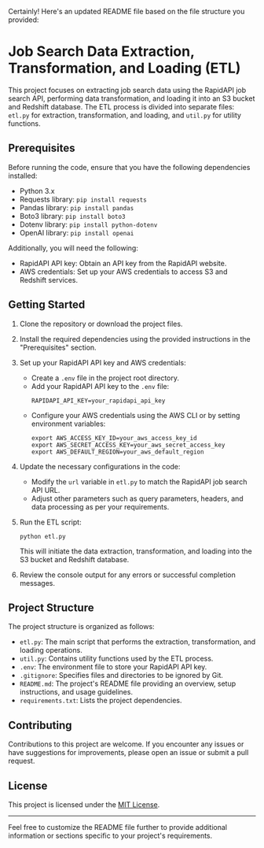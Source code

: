 Certainly! Here's an updated README file based on the file structure you provided:

# Job Search Data Extraction, Transformation, and Loading (ETL)

This project focuses on extracting job search data using the RapidAPI job search API, performing data transformation, and loading it into an S3 bucket and Redshift database. The ETL process is divided into separate files: `etl.py` for extraction, transformation, and loading, and `util.py` for utility functions.

## Prerequisites

Before running the code, ensure that you have the following dependencies installed:

- Python 3.x
- Requests library: `pip install requests`
- Pandas library: `pip install pandas`
- Boto3 library: `pip install boto3`
- Dotenv library: `pip install python-dotenv`
- OpenAI library: `pip install openai`

Additionally, you will need the following:

- RapidAPI API key: Obtain an API key from the RapidAPI website.
- AWS credentials: Set up your AWS credentials to access S3 and Redshift services.

## Getting Started

1. Clone the repository or download the project files.

2. Install the required dependencies using the provided instructions in the "Prerequisites" section.

3. Set up your RapidAPI API key and AWS credentials:

   - Create a `.env` file in the project root directory.
   - Add your RapidAPI API key to the `.env` file:
     ```
     RAPIDAPI_API_KEY=your_rapidapi_api_key
     ```
   - Configure your AWS credentials using the AWS CLI or by setting environment variables:
     ```
     export AWS_ACCESS_KEY_ID=your_aws_access_key_id
     export AWS_SECRET_ACCESS_KEY=your_aws_secret_access_key
     export AWS_DEFAULT_REGION=your_aws_default_region
     ```

4. Update the necessary configurations in the code:

   - Modify the `url` variable in `etl.py` to match the RapidAPI job search API URL.
   - Adjust other parameters such as query parameters, headers, and data processing as per your requirements.

5. Run the ETL script:

   ```
   python etl.py
   ```

   This will initiate the data extraction, transformation, and loading into the S3 bucket and Redshift database.

6. Review the console output for any errors or successful completion messages.

## Project Structure

The project structure is organized as follows:

- `etl.py`: The main script that performs the extraction, transformation, and loading operations.
- `util.py`: Contains utility functions used by the ETL process.
- `.env`: The environment file to store your RapidAPI API key.
- `.gitignore`: Specifies files and directories to be ignored by Git.
- `README.md`: The project's README file providing an overview, setup instructions, and usage guidelines.
- `requirements.txt`: Lists the project dependencies.

## Contributing

Contributions to this project are welcome. If you encounter any issues or have suggestions for improvements, please open an issue or submit a pull request.

## License

This project is licensed under the [MIT License](https://opensource.org/licenses/MIT).

---

Feel free to customize the README file further to provide additional information or sections specific to your project's requirements.